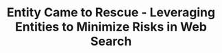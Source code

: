 ---
title: "Entity Came to Rescue - Leveraging Entities to Minimize Risks in Web Search"
collection: publications
paperurl: 'http://peilin-yang.github.io/files/pub/trec_web_14.pdf'
pubtag: 'model'
citation: 'Xitong Liu, <strong>Peilin Yang</strong> and Hui Fang. <strong><i>Entity Came to Rescue - Leveraging Entities to Minimize Risks in Web Search.</i></strong>. In Proceedings of the 23rd Text REtreival Conference (<strong class="conference"><i>TREC&#39;2014</i></strong>), 2014.'
bibtex: '<pre>@inproceedings{DBLP:conf/trec/LiuYF14,<br>
  author    = {Xitong Liu and Peilin Yang and Hui Fang},<br>
  title     = {Entity Came to Rescue - Leveraging Entities to Minimize Risks in Web Search},<br>
  booktitle = {Proceedings of The Twenty-Third Text REtrieval Conference, {TREC}<br>
               2014, Gaithersburg, Maryland, USA, November 19-21, 2014},<br>
  year      = {2014},<br>
  crossref  = {DBLP:conf/trec/2014},<br>
  url       = {http://trec.nist.gov/pubs/trec23/papers/pro-udel_fang_web.pdf},<br>
  timestamp = {Fri, 02 Oct 2015 07:55:17 +0200},<br>
  biburl    = {http://dblp2.uni-trier.de/rec/bib/conf/trec/LiuYF14},<br>
  bibsource = {dblp computer science bibliography, http://dblp.org}<br>
}<br>
</pre>'
---